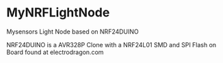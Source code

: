 # MyNRFLightNode
Mysensors Light Node based on NRF24DUINO

NRF24DUINO is a AVR328P Clone with a NRF24L01 SMD and SPI Flash on Board
found at electrodragon.com
